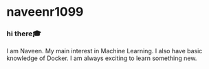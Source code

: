 # naveenr1099
### hi there:mortar_board:
I am Naveen. My main interest in Machine Learning. I also have basic knowledge of Docker. I am always exciting to learn something new.
